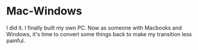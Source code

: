 # Mac-Windows

I did it. I finally built my own PC. Now as someone with Macbooks and Windows, it's time to convert some things back to make my transition less painful.
